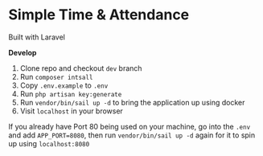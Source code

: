 # Simple Time & Attendance
Built with Laravel

**Develop**
1. Clone repo and checkout `dev` branch
2. Run `composer intsall`
3. Copy `.env.example` to `.env`
4. Run `php artisan key:generate`
5. Run `vendor/bin/sail up -d` to bring the application up using docker
6. Visit `localhost` in your browser

If you already have Port 80 being used on your machine, go into the `.env` and add `APP_PORT=8080`, then run `vendor/bin/sail up -d` again for it to spin up using `localhost:8080`